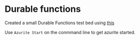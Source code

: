 # Durable functions

Created a small Durable Functions test bed using [this](https://learn.microsoft.com/en-us/azure/azure-functions/durable/durable-functions-isolated-create-first-csharp?pivots=code-editor-vscode)

Use `Azurite Start` on the conmmand line to get azurite started.


